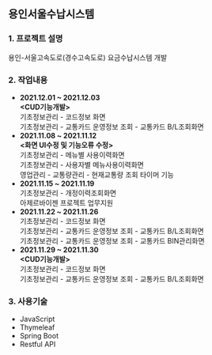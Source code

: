 ## 용인서울수납시스템
### 1. 프로젝트 설명
용인-서울고속도로(경수고속도로) 요금수납시스템 개발
### 2. 작업내용
 - **2021.12.01 ~ 2021.12.03**   
 **<CUD기능개발>**    
 기초정보관리 - 코드정보 화면   
 기초정보관리 - 교통카드 운영정보 조회 - 교통카드 B/L조회화면 
 - **2021.11.08 ~ 2021.11.12**   
 **<화면 UI수정 및 기능오류 수정>**   
 기초정보관리 - 메뉴별 사용이력화면   
 기초정보관리 - 사용자별 메뉴사용이력화면  
 영업관리 - 교통량관리 - 현재교통량 조회 타이머 기능   
 - **2021.11.15 ~ 2021.11.19**   
 기초정보관리 - 개정이력조회화면   
 아제르바이젠 프로젝트 업무지원   
 - **2021.11.22 ~ 2021.11.26**  
 기초정보관리 - 코드정보 화면   
 기초정보관리 - 교통카드 운영정보 조회 - 교통카드 B/L조회화면   
 기초정보관리 - 교통카드 운영정보 조회 - 교통카드 BIN관리화면   
 - **2021.11.29 ~ 2021.11.30**   
 **<CUD기능개발>**    
 기초정보관리 - 코드정보 화면   
 기초정보관리 - 교통카드 운영정보 조회 - 교통카드 B/L조회화면   

### 3. 사용기술   
 - JavaScript
 - Thymeleaf
 - Spring Boot
 - Restful API
